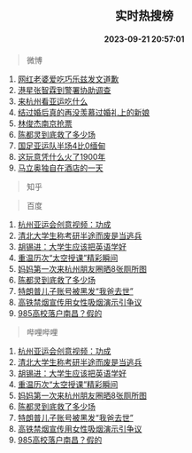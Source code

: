 <div align="center"><h2>实时热搜榜</h2><h4>2023-09-21 20:57:01</h4></div>

> 微博  

1. [网红老婆爱吃巧乐兹发文道歉](https://s.weibo.com/weibo?q=%23%E7%BD%91%E7%BA%A2%E8%80%81%E5%A9%86%E7%88%B1%E5%90%83%E5%B7%A7%E4%B9%90%E5%85%B9%E5%8F%91%E6%96%87%E9%81%93%E6%AD%89%23&t=31&band_rank=1&Refer=top)<br />
2. [港星张智霖到警署协助调查](https://s.weibo.com/weibo?q=%23%E6%B8%AF%E6%98%9F%E5%BC%A0%E6%99%BA%E9%9C%96%E5%88%B0%E8%AD%A6%E7%BD%B2%E5%8D%8F%E5%8A%A9%E8%B0%83%E6%9F%A5%23&t=31&band_rank=2&Refer=top)<br />
3. [来杭州看亚运吃什么](https://s.weibo.com/weibo?q=%23%E6%9D%A5%E6%9D%AD%E5%B7%9E%E7%9C%8B%E4%BA%9A%E8%BF%90%E5%90%83%E4%BB%80%E4%B9%88%23&t=31&band_rank=3&Refer=top)<br />
4. [结过婚后真的再没羡慕过婚礼上的新娘](https://s.weibo.com/weibo?q=%E7%BB%93%E8%BF%87%E5%A9%9A%E5%90%8E%E7%9C%9F%E7%9A%84%E5%86%8D%E6%B2%A1%E7%BE%A1%E6%85%95%E8%BF%87%E5%A9%9A%E7%A4%BC%E4%B8%8A%E7%9A%84%E6%96%B0%E5%A8%98&t=31&band_rank=4&Refer=top)<br />
5. [林俊杰南京抢票](https://s.weibo.com/weibo?q=%E6%9E%97%E4%BF%8A%E6%9D%B0%E5%8D%97%E4%BA%AC%E6%8A%A2%E7%A5%A8&t=31&band_rank=5&Refer=top)<br />
6. [陈都灵到底救了多少场](https://s.weibo.com/weibo?q=%23%E9%99%88%E9%83%BD%E7%81%B5%E5%88%B0%E5%BA%95%E6%95%91%E4%BA%86%E5%A4%9A%E5%B0%91%E5%9C%BA%23&t=31&band_rank=6&Refer=top)<br />
7. [国足亚运队半场4比0缅甸](https://s.weibo.com/weibo?q=%23%E5%9B%BD%E8%B6%B3%E4%BA%9A%E8%BF%90%E9%98%9F%E5%8D%8A%E5%9C%BA4%E6%AF%940%E7%BC%85%E7%94%B8%23&t=31&band_rank=7&Refer=top)<br />
8. [这玩意凭什么火了1900年](https://s.weibo.com/weibo?q=%E8%BF%99%E7%8E%A9%E6%84%8F%E5%87%AD%E4%BB%80%E4%B9%88%E7%81%AB%E4%BA%861900%E5%B9%B4&t=31&band_rank=8&Refer=top)<br />
9. [马立奥独自在酒店的一天](https://s.weibo.com/weibo?q=%E9%A9%AC%E7%AB%8B%E5%A5%A5%E7%8B%AC%E8%87%AA%E5%9C%A8%E9%85%92%E5%BA%97%E7%9A%84%E4%B8%80%E5%A4%A9&t=31&band_rank=9&Refer=top)<br />

> 知乎  


> 百度  

1. [杭州亚运会创意视频：功成](https://www.baidu.com/s?wd=%E6%9D%AD%E5%B7%9E%E4%BA%9A%E8%BF%90%E4%BC%9A%E5%88%9B%E6%84%8F%E8%A7%86%E9%A2%91%EF%BC%9A%E5%8A%9F%E6%88%90&sa=fyb_news&rsv_dl=fyb_news)<br />
2. [清北大学生称考研半途而废是当逃兵](https://www.baidu.com/s?wd=%E6%B8%85%E5%8C%97%E5%A4%A7%E5%AD%A6%E7%94%9F%E7%A7%B0%E8%80%83%E7%A0%94%E5%8D%8A%E9%80%94%E8%80%8C%E5%BA%9F%E6%98%AF%E5%BD%93%E9%80%83%E5%85%B5&sa=fyb_news&rsv_dl=fyb_news)<br />
3. [胡锡进：大学生应该把英语学好](https://www.baidu.com/s?wd=%E8%83%A1%E9%94%A1%E8%BF%9B%EF%BC%9A%E5%A4%A7%E5%AD%A6%E7%94%9F%E5%BA%94%E8%AF%A5%E6%8A%8A%E8%8B%B1%E8%AF%AD%E5%AD%A6%E5%A5%BD&sa=fyb_news&rsv_dl=fyb_news)<br />
4. [重温历次“太空授课”精彩瞬间](https://www.baidu.com/s?wd=%E9%87%8D%E6%B8%A9%E5%8E%86%E6%AC%A1%E2%80%9C%E5%A4%AA%E7%A9%BA%E6%8E%88%E8%AF%BE%E2%80%9D%E7%B2%BE%E5%BD%A9%E7%9E%AC%E9%97%B4&sa=fyb_news&rsv_dl=fyb_news)<br />
5. [妈妈第一次来杭州朋友圈晒8张厕所图](https://www.baidu.com/s?wd=%E5%A6%88%E5%A6%88%E7%AC%AC%E4%B8%80%E6%AC%A1%E6%9D%A5%E6%9D%AD%E5%B7%9E%E6%9C%8B%E5%8F%8B%E5%9C%88%E6%99%928%E5%BC%A0%E5%8E%95%E6%89%80%E5%9B%BE&sa=fyb_news&rsv_dl=fyb_news)<br />
6. [陈都灵到底救了多少场](https://www.baidu.com/s?wd=%E9%99%88%E9%83%BD%E7%81%B5%E5%88%B0%E5%BA%95%E6%95%91%E4%BA%86%E5%A4%9A%E5%B0%91%E5%9C%BA&sa=fyb_news&rsv_dl=fyb_news)<br />
7. [特朗普儿子账号被黑发“我爸去世”](https://www.baidu.com/s?wd=%E7%89%B9%E6%9C%97%E6%99%AE%E5%84%BF%E5%AD%90%E8%B4%A6%E5%8F%B7%E8%A2%AB%E9%BB%91%E5%8F%91%E2%80%9C%E6%88%91%E7%88%B8%E5%8E%BB%E4%B8%96%E2%80%9D&sa=fyb_news&rsv_dl=fyb_news)<br />
8. [高铁禁烟宣传用女性吸烟演示引争议](https://www.baidu.com/s?wd=%E9%AB%98%E9%93%81%E7%A6%81%E7%83%9F%E5%AE%A3%E4%BC%A0%E7%94%A8%E5%A5%B3%E6%80%A7%E5%90%B8%E7%83%9F%E6%BC%94%E7%A4%BA%E5%BC%95%E4%BA%89%E8%AE%AE&sa=fyb_news&rsv_dl=fyb_news)<br />
9. [985高校落户南昌？假的](https://www.baidu.com/s?wd=985%E9%AB%98%E6%A0%A1%E8%90%BD%E6%88%B7%E5%8D%97%E6%98%8C%EF%BC%9F%E5%81%87%E7%9A%84&sa=fyb_news&rsv_dl=fyb_news)<br />

> 哔哩哔哩  

1. [杭州亚运会创意视频：功成](https://www.baidu.com/s?wd=%E6%9D%AD%E5%B7%9E%E4%BA%9A%E8%BF%90%E4%BC%9A%E5%88%9B%E6%84%8F%E8%A7%86%E9%A2%91%EF%BC%9A%E5%8A%9F%E6%88%90&sa=fyb_news&rsv_dl=fyb_news)<br />
2. [清北大学生称考研半途而废是当逃兵](https://www.baidu.com/s?wd=%E6%B8%85%E5%8C%97%E5%A4%A7%E5%AD%A6%E7%94%9F%E7%A7%B0%E8%80%83%E7%A0%94%E5%8D%8A%E9%80%94%E8%80%8C%E5%BA%9F%E6%98%AF%E5%BD%93%E9%80%83%E5%85%B5&sa=fyb_news&rsv_dl=fyb_news)<br />
3. [胡锡进：大学生应该把英语学好](https://www.baidu.com/s?wd=%E8%83%A1%E9%94%A1%E8%BF%9B%EF%BC%9A%E5%A4%A7%E5%AD%A6%E7%94%9F%E5%BA%94%E8%AF%A5%E6%8A%8A%E8%8B%B1%E8%AF%AD%E5%AD%A6%E5%A5%BD&sa=fyb_news&rsv_dl=fyb_news)<br />
4. [重温历次“太空授课”精彩瞬间](https://www.baidu.com/s?wd=%E9%87%8D%E6%B8%A9%E5%8E%86%E6%AC%A1%E2%80%9C%E5%A4%AA%E7%A9%BA%E6%8E%88%E8%AF%BE%E2%80%9D%E7%B2%BE%E5%BD%A9%E7%9E%AC%E9%97%B4&sa=fyb_news&rsv_dl=fyb_news)<br />
5. [妈妈第一次来杭州朋友圈晒8张厕所图](https://www.baidu.com/s?wd=%E5%A6%88%E5%A6%88%E7%AC%AC%E4%B8%80%E6%AC%A1%E6%9D%A5%E6%9D%AD%E5%B7%9E%E6%9C%8B%E5%8F%8B%E5%9C%88%E6%99%928%E5%BC%A0%E5%8E%95%E6%89%80%E5%9B%BE&sa=fyb_news&rsv_dl=fyb_news)<br />
6. [陈都灵到底救了多少场](https://www.baidu.com/s?wd=%E9%99%88%E9%83%BD%E7%81%B5%E5%88%B0%E5%BA%95%E6%95%91%E4%BA%86%E5%A4%9A%E5%B0%91%E5%9C%BA&sa=fyb_news&rsv_dl=fyb_news)<br />
7. [特朗普儿子账号被黑发“我爸去世”](https://www.baidu.com/s?wd=%E7%89%B9%E6%9C%97%E6%99%AE%E5%84%BF%E5%AD%90%E8%B4%A6%E5%8F%B7%E8%A2%AB%E9%BB%91%E5%8F%91%E2%80%9C%E6%88%91%E7%88%B8%E5%8E%BB%E4%B8%96%E2%80%9D&sa=fyb_news&rsv_dl=fyb_news)<br />
8. [高铁禁烟宣传用女性吸烟演示引争议](https://www.baidu.com/s?wd=%E9%AB%98%E9%93%81%E7%A6%81%E7%83%9F%E5%AE%A3%E4%BC%A0%E7%94%A8%E5%A5%B3%E6%80%A7%E5%90%B8%E7%83%9F%E6%BC%94%E7%A4%BA%E5%BC%95%E4%BA%89%E8%AE%AE&sa=fyb_news&rsv_dl=fyb_news)<br />
9. [985高校落户南昌？假的](https://www.baidu.com/s?wd=985%E9%AB%98%E6%A0%A1%E8%90%BD%E6%88%B7%E5%8D%97%E6%98%8C%EF%BC%9F%E5%81%87%E7%9A%84&sa=fyb_news&rsv_dl=fyb_news)<br />
